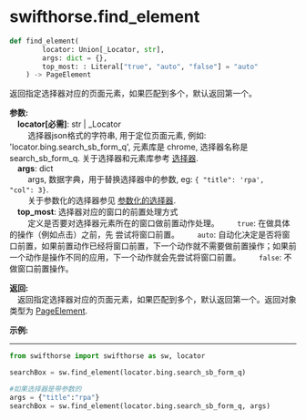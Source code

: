 
# swifthorse.find_element
```python
def find_element(
        locator: Union[_Locator, str],
        args: dict = {},
        top_most: : Literal["true", "auto", "false"] = "auto"
    ) -> PageElement
```
返回指定选择器对应的页面元素，如果匹配到多个，默认返回第一个。


**参数:**  
    &emsp;**locator[必需]**: str | _Locator   
        &emsp;&emsp; 选择器json格式的字符串, 用于定位页面元素, 例如: 'locator.bing.search_sb_form_q', 元素库是 chrome, 选择器名称是 search_sb_form_q. 关于选择器和元素库参考 [选择器](./../../../concepts/locator.md).   
    &emsp;**args**: dict  
        &emsp;&emsp; args, 数据字典，用于替换选择器中的参数, eg: `{ "title": 'rpa',  "col": 3}`.  
        &emsp;&emsp; 关于参数化的选择器参见 [参数化的选择器](./../../../concepts/locator.md#parametric-locator).  
    &emsp;**top_most**: 选择器对应的窗口的前置处理方式  
        &emsp;&emsp; 定义是否要对选择器元素所在的窗口做前置动作处理。
        &emsp;&emsp;`true`: 在做具体的操作（例如点击）之前，先  尝试将窗口前置。
        &emsp;&emsp;`auto`: 自动化决定是否将窗口前置，如果前置动作已经将窗口前置，下一个动作就不需要做前置操作；如果前一个动作是操作不同的应用，下一个动作就会先尝试将窗口前置。
        &emsp;&emsp;`false`: 不做窗口前置操作。 

**返回:**  
    &emsp;返回指定选择器对应的页面元素，如果匹配到多个，默认返回第一个。返回对象类型为 [PageElement](./../../python/pageelement/pageelement.md).

**示例:**
***
```python
from swifthorse import swifthorse as sw, locator

searchBox = sw.find_element(locator.bing.search_sb_form_q)

#如果选择器是带参数的
args = {"title":"rpa"}
searchBox = sw.find_element(locator.bing.search_sb_form_q, args)
```